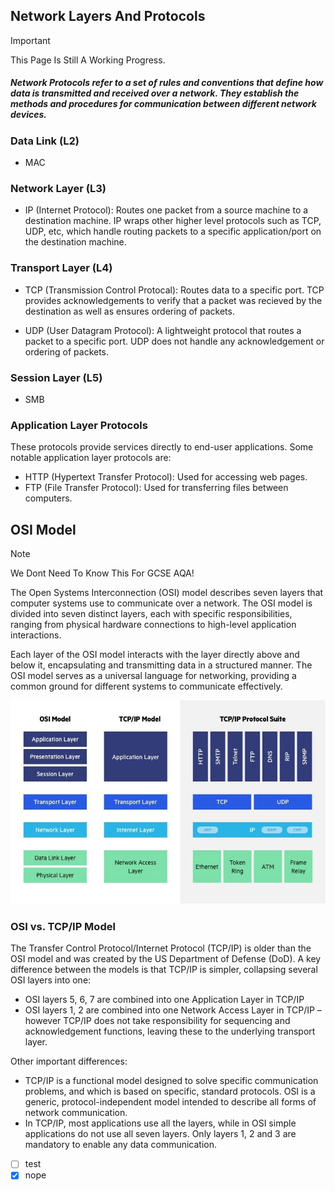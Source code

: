 ## Network Layers And Protocols
> [!IMPORTANT]
> This Page Is Still A Working Progress.

##### Network Protocols refer to a set of rules and conventions that define how data is transmitted and received over a network. They establish the methods and procedures for communication between different network devices.

### Data Link (L2)

- MAC

### Network Layer (L3)

- IP (Internet Protocol): Routes one packet from a source machine to a destination machine. IP wraps other higher level protocols such as TCP, UDP, etc, which handle routing packets to a specific application/port on the destination machine.

### Transport Layer (L4)

- TCP (Transmission Control Protocal): Routes data to a specific port. TCP provides acknowledgements to verify that a packet was recieved by the destination as well as ensures ordering of packets.

- UDP (User Datagram Protocol): A lightweight protocol that routes a packet to a specific port. UDP does not handle any acknowledgement or ordering of packets.

### Session Layer (L5)

- SMB

### Application Layer Protocols

These protocols provide services directly to end-user applications. Some notable application layer protocols are:
- HTTP (Hypertext Transfer Protocol): Used for accessing web pages.
- FTP (File Transfer Protocol): Used for transferring files between computers.

## OSI Model
> [!NOTE]
> We Dont Need To Know This For GCSE AQA!

The Open Systems Interconnection (OSI) model describes seven layers that computer systems use to communicate over a network. The OSI model is divided into seven distinct layers, each with specific responsibilities, ranging from physical hardware connections to high-level application interactions.

Each layer of the OSI model interacts with the layer directly above and below it, encapsulating and transmitting data in a structured manner. The OSI model serves as a universal language for networking, providing a common ground for different systems to communicate effectively.

<p align="left">
	<img src="files/OSI-vs-TCP/IP-models.jpg">
</p>

### OSI vs. TCP/IP Model
The Transfer Control Protocol/Internet Protocol (TCP/IP) is older than the OSI model and was created by the US Department of Defense (DoD). A key difference between the models is that TCP/IP is simpler, collapsing several OSI layers into one:

- OSI layers 5, 6, 7 are combined into one Application Layer in TCP/IP
- OSI layers 1, 2 are combined into one Network Access Layer in TCP/IP – however TCP/IP does not take responsibility for sequencing and acknowledgement functions, leaving these to the underlying transport layer.

Other important differences:
- TCP/IP is a functional model designed to solve specific communication problems, and which is based on specific, standard protocols. OSI is a generic, protocol-independent model intended to describe all forms of network communication.
- In TCP/IP, most applications use all the layers, while in OSI simple applications do not use all seven layers. Only layers 1, 2 and 3 are mandatory to enable any data communication.

- [ ] test
- [x] nope
